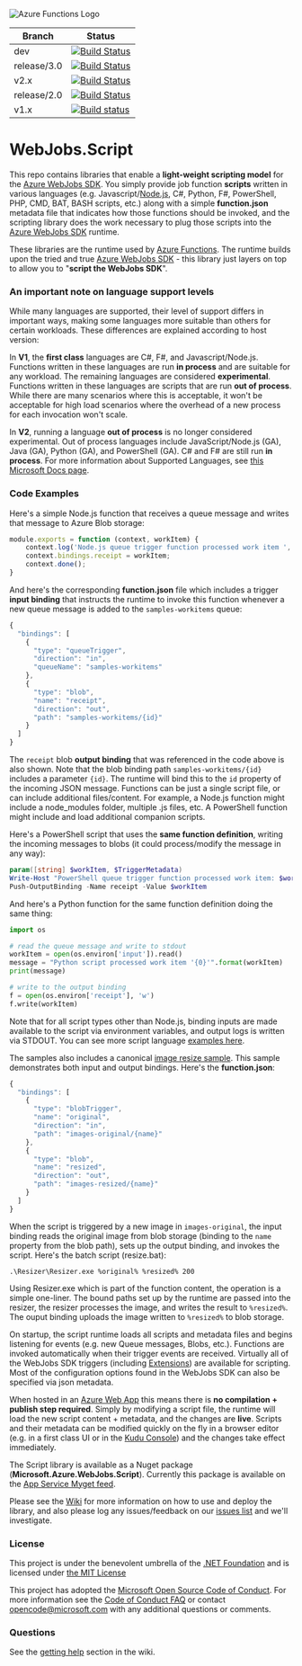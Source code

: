 ![Azure Functions Logo](https://raw.githubusercontent.com/Azure/azure-functions-cli/master/src/Azure.Functions.Cli/npm/assets/azure-functions-logo-color-raster.png)

|Branch|Status|
|---|---|
|dev|[![Build Status](https://dev.azure.com/azfunc/Azure%20Functions/_apis/build/status/Azure.azure-functions-host?branchName=dev)](https://dev.azure.com/azfunc/Azure%20Functions/_build/latest?definitionId=37&branchName=dev)|
|release/3.0|[![Build Status](https://dev.azure.com/azfunc/Azure%20Functions/_apis/build/status/Azure.azure-functions-host?branchName=release%2F3.0)](https://dev.azure.com/azfunc/Azure%20Functions/_build/latest?definitionId=37&branchName=release%2F3.0)|
|v2.x|[![Build Status](https://dev.azure.com/azfunc/Azure%20Functions/_apis/build/status/Azure.azure-functions-host?branchName=v2.x)](https://dev.azure.com/azfunc/Azure%20Functions/_build/latest?definitionId=37&branchName=v2.x)|
|release/2.0|[![Build Status](https://dev.azure.com/azfunc/Azure%20Functions/_apis/build/status/Azure.azure-functions-host?branchName=release%2F2.0)](https://dev.azure.com/azfunc/Azure%20Functions/_build/latest?definitionId=37&branchName=release%2F2.0)|
|v1.x|[![Build status](https://ci.appveyor.com/api/projects/status/a6j46j1tawdfs3js?svg=true&branch=v1.x)](https://ci.appveyor.com/project/appsvc/azure-webjobs-sdk-script-y8o14?branch=v1.x)|

WebJobs.Script
===

This repo contains libraries that enable a **light-weight scripting model** for the [Azure WebJobs SDK](http://github.com/Azure/azure-webjobs-sdk). You simply provide job function **scripts** written in various languages (e.g. Javascript/[Node.js](http://nodejs.org), C#, Python, F#, PowerShell, PHP, CMD, BAT, BASH scripts, etc.) along with a simple **function.json** metadata file that indicates how those functions should be invoked, and the scripting library does the work necessary to plug those scripts into the [Azure WebJobs SDK](https://github.com/Azure/azure-webjobs-sdk) runtime.

These libraries are the runtime used by [Azure Functions](https://azure.microsoft.com/en-us/services/functions/). The runtime builds upon the tried and true [Azure WebJobs SDK](https://github.com/Azure/azure-webjobs-sdk) - this library just layers on top to allow you to "**script the WebJobs SDK**".

### An important note on language support levels

While many languages are supported, their level of support differs in important ways, making some languages more suitable than others for certain workloads. These differences are explained according to host version:

In **V1**, the **first class** languages are C#, F#, and Javascript/Node.js. Functions written in these languages are run **in process** and are suitable for any workload. The remaining languages are considered **experimental**. Functions written in these languages are scripts that are run **out of process**. While there are many scenarios where this is acceptable, it won't be acceptable for high load scenarios where the overhead of a new process for each invocation won't scale.

In **V2**, running a language **out of process** is no longer considered experimental. Out of process languages include JavaScript/Node.js (GA), Java (GA), Python (GA), and PowerShell (GA). C# and F# are still run **in process**. For more information about Supported Languages, see [this Microsoft Docs page](https://docs.microsoft.com/azure/azure-functions/supported-languages).

### Code Examples

Here's a simple Node.js function that receives a queue message and writes that message to Azure Blob storage:

```javascript
module.exports = function (context, workItem) {
    context.log('Node.js queue trigger function processed work item ', workItem.id);
    context.bindings.receipt = workItem;
    context.done();
}
```

And here's the corresponding **function.json** file which includes a trigger **input binding** that instructs the runtime to invoke this function whenever a new queue message is added to the `samples-workitems` queue:

```javascript
{
  "bindings": [
    {
      "type": "queueTrigger",
      "direction": "in",
      "queueName": "samples-workitems"
    },
    {
      "type": "blob",
      "name": "receipt",
      "direction": "out",
      "path": "samples-workitems/{id}"
    }
  ]
}
```

The `receipt` blob **output binding** that was referenced in the code above is also shown. Note that the blob binding path `samples-workitems/{id}` includes a parameter `{id}`. The runtime will bind this to the `id` property of the incoming JSON message. Functions can be just a single script file, or can include additional files/content. For example, a Node.js function might include a node_modules folder, multiple .js files, etc. A PowerShell function might include and load additional companion scripts.

Here's a PowerShell script that uses the **same function definition**, writing the incoming messages to blobs (it could process/modify the message in any way):

```powershell
param([string] $workItem, $TriggerMetadata)
Write-Host "PowerShell queue trigger function processed work item: $workItem"
Push-OutputBinding -Name receipt -Value $workItem
```

And here's a Python function for the same function definition doing the same thing:

```python
import os

# read the queue message and write to stdout
workItem = open(os.environ['input']).read()
message = "Python script processed work item '{0}'".format(workItem)
print(message)

# write to the output binding
f = open(os.environ['receipt'], 'w')
f.write(workItem)
```

Note that for all script types other than Node.js, binding inputs are made available to the script via environment variables, and output logs is written via STDOUT. You can see more script language [examples here](http://github.com/Azure/azure-webjobs-sdk-script/tree/master/sample).

The samples also includes a canonical [image resize sample](http://github.com/Azure/azure-webjobs-sdk-script/tree/master/sample/ResizeImage). This sample demonstrates both input and output bindings. Here's the **function.json**:

```javascript
{
  "bindings": [
    {
      "type": "blobTrigger",
      "name": "original",
      "direction": "in",
      "path": "images-original/{name}"
    },
    {
      "type": "blob",
      "name": "resized",
      "direction": "out",
      "path": "images-resized/{name}"
    }
  ]
}
```

When the script is triggered by a new image in `images-original`, the input binding reads the original image from blob storage (binding to the `name` property from the blob path), sets up the output binding, and invokes the script. Here's the batch script (resize.bat):

```batch
.\Resizer\Resizer.exe %original% %resized% 200
```

Using Resizer.exe which is part of the function content, the operation is a simple one-liner. The bound paths set up by the runtime are passed into the resizer, the resizer processes the image, and writes the result to `%resized%`. The ouput binding uploads the image written to `%resized%` to blob storage.

On startup, the script runtime loads all scripts and metadata files and begins listening for events (e.g. new Queue messages, Blobs, etc.). Functions are invoked automatically when their trigger events are received. Virtually all of the WebJobs SDK triggers (including [Extensions](http://github.com/Azure/azure-webjobs-sdk-extensions)) are available for scripting. Most of the configuration options found in the WebJobs SDK can also be specified via json metadata.

When hosted in an [Azure Web App](http://azure.microsoft.com/en-us/services/app-service/web/) this means there is **no compilation + publish step required**. Simply by modifying a script file, the runtime will load the new script content + metadata, and the changes are **live**. Scripts and their metadata can be modified quickly on the fly in a browser editor (e.g. in a first class UI or in the [Kudu Console](http://github.com/projectkudu/kudu/wiki/Kudu-console)) and the changes take effect immediately.

The Script library is available as a Nuget package (**Microsoft.Azure.WebJobs.Script**). Currently this package is available on the [App Service Myget feed](http://github.com/Azure/azure-webjobs-sdk/wiki/%22Nightly%22-Builds).

Please see the [Wiki](https://github.com/Azure/azure-webjobs-sdk-script/wiki) for more information on how to use and deploy the library, and also please log any issues/feedback on our [issues list](https://github.com/Azure/azure-webjobs-sdk-script/issues) and we'll investigate.

### License

This project is under the benevolent umbrella of the [.NET Foundation](http://www.dotnetfoundation.org/) and is licensed under [the MIT License](LICENSE.txt)

This project has adopted the [Microsoft Open Source Code of Conduct](https://opensource.microsoft.com/codeofconduct/). For more information see the [Code of Conduct FAQ](https://opensource.microsoft.com/codeofconduct/faq/) or contact [opencode@microsoft.com](mailto:opencode@microsoft.com) with any additional questions or comments.

### Questions

See the [getting help](https://github.com/Azure/azure-webjobs-sdk-script/wiki#getting-help) section in the wiki.
